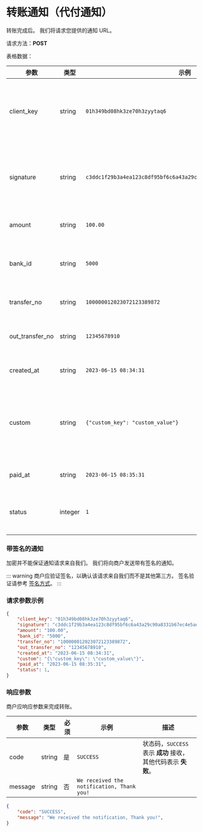 # 转账通知（代付通知）

转账完成后。 我们将请求您提供的通知 URL。

请求方法：**POST**

表格数据：

|参数|类型|示例|描述|
|----|----|----|----|
|client_key|string|`01h349bd08hk3ze70h3zyytaq6`|客户端标识，用于身份验证。|
|signature|string|`c3ddc1f29b3a4ea123c8df95bf6c6a43a29c90a8331b67ec4e5ad61fe9cdb3b2`|签名值，请参考 [签名方式](signature.md) 。|
|amount|string|`100.00`|转账金额。|
|bank_id|string|`5000`|银行ID，请参考 [银行](banks.md)|
|transfer_no|string|`100000012023072123389872`|转账订单号。|
|out_transfer_no|string|`12345678910`|商户转账订单号。|
|created_at|string|`2023-06-15 08:34:31`|创建时间。|
|custom|string|`{"custom_key": "custom_value"}`|商户自定义的参数，原样返回。|
|paid_at|string|`2023-06-15 08:35:31`|支付时间。|
|status|integer|`1`|`1` = 已支付, `3` = 失败|

### 带签名的通知

加密并不能保证通知请求来自我们。 我们将向商户发送带有签名的通知。

::: warning
商户应验证签名，以确认该请求来自我们而不是其他第三方。 签名验证请参考 [签名方式](signature.md)。
:::

### 请求参数示例

```json
{
    "client_key": "01h349bd08hk3ze70h3zyytaq6",
    "signature": "c3ddc1f29b3a4ea123c8df95bf6c6a43a29c90a8331b67ec4e5ad61fe9cdb3b2",
    "amount": "100.00",
    "bank_id": "5000",
    "transfer_no": "100000012023072123389872",
    "out_transfer_no": "12345678910",
    "created_at": "2023-06-15 08:34:31",
    "custom": "{\"custom_key\": \"custom_value\"}",
    "paid_at": "2023-06-15 08:35:31",
    "status": 1,
}
```

### 响应参数

商户应响应参数来完成转账。

|参数|类型|必须|示例|描述|
|----|----|----|----|----|
|code|string|是|`SUCCESS`|状态码，`SUCCESS`表示 **成功** 接收，其他代码表示 **失败**。|
|message|string|否|`We received the notification, Thank you!`||

```json
{
    "code": "SUCCESS",
    "message": "We received the notification, Thank you!",
}
```
